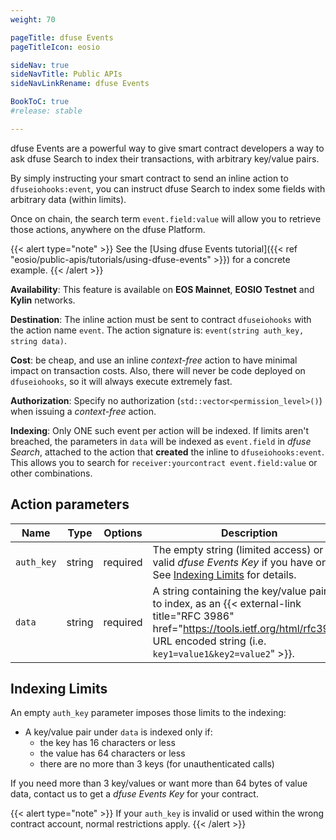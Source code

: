 ```yaml
---
weight: 70

pageTitle: dfuse Events
pageTitleIcon: eosio

sideNav: true
sideNavTitle: Public APIs
sideNavLinkRename: dfuse Events

BookToC: true
#release: stable

---
```


dfuse Events are a powerful way to give smart contract developers a way to ask dfuse Search to index their transactions, with arbitrary key/value pairs.

By simply instructing your smart contract to send an inline action to `dfuseiohooks:event`, you can instruct dfuse Search to index some fields with arbitrary data (within limits).

Once on chain, the search term `event.field:value` will allow you to retrieve those actions, anywhere on the dfuse Platform.


{{< alert type="note" >}}
See the [Using dfuse Events tutorial]({{< ref "eosio/public-apis/tutorials/using-dfuse-events" >}}) for a concrete example.
{{< /alert >}}

**Availability**: This feature is available on **EOS Mainnet**, **EOSIO Testnet** and **Kylin** networks.

**Destination**: The inline action must be sent to contract `dfuseiohooks` with the action name `event`. The action signature is: `event(string auth_key, string data)`.

**Cost**: be cheap, and use an inline _context-free_ action to have minimal impact on transaction costs.  Also, there will never be code deployed on `dfuseiohooks`, so it will always execute extremely fast.

**Authorization**: Specify no authorization (`std::vector<permission_level>()`) when issuing a _context-free_ action.

**Indexing**: Only ONE such event per action will be indexed. If limits aren't breached, the parameters in `data` will be indexed as `event.field` in _dfuse Search_, attached to the action that **created** the inline to `dfuseiohooks:event`.  This allows you to search for `receiver:yourcontract event.field:value` or other combinations.


## Action parameters

Name | Type | Options | Description
-----|------|---------|------------
`auth_key` | string | required | The empty string (limited access) or a valid _dfuse Events Key_ if you have one. See [Indexing Limits](#dfuse-events-indexing-limits) for details.
`data` | string | required | A string containing the key/value pair list to index, as an {{< external-link title="RFC 3986" href="https://tools.ietf.org/html/rfc3986) URL encoded string (i.e. `key1=value1&key2=value2`" >}}.

## Indexing Limits

An empty `auth_key` parameter imposes those limits to the indexing:

- A key/value pair under `data` is indexed only if:
    - the key has 16 characters or less
    - the value has 64 characters or less
    - there are no more than 3 keys (for unauthenticated calls)

If you need more than 3 key/values or want more than 64 bytes of value data, contact us to get a _dfuse Events Key_ for your contract.

{{< alert type="note" >}}
If your `auth_key` is invalid or used within the wrong contract account, normal restrictions apply.
{{< /alert >}}
